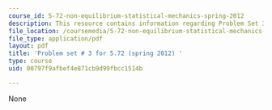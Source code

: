 ```yaml
---
course_id: 5-72-non-equilibrium-statistical-mechanics-spring-2012
description: This resource contains information regarding Problem Set 3.
file_location: /coursemedia/5-72-non-equilibrium-statistical-mechanics-spring-2012/00797f9afbef4e871cb9d99fbcc1514b_MIT5_72S12_PS3.pdf
file_type: application/pdf
layout: pdf
title: 'Problem set # 3 for 5.72 (spring 2012) '
type: course
uid: 00797f9afbef4e871cb9d99fbcc1514b

---
```

None